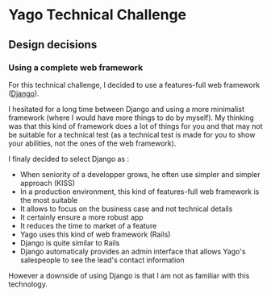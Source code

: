 # Yago Technical Challenge

## Design decisions
### Using a complete web framework
For this technical challenge, I decided to use a features-full web framework ([Django](https://www.djangoproject.com)). 

I hesitated for a long time between Django and using a more minimalist framework (where I would have more things to do by myself). My thinking was that this kind of framework does a lot of things for you and that may not be suitable for a technical test (as a technical test is made for you to show your abilities, not the ones of the web framework).

I finaly decided to select Django as :
- When seniority of a developper grows, he often use simpler and simpler approach (KISS)
- In a production environment, this kind of features-full web framework is the most suitable
- It allows to focus on the business case and not technical details
- It certainly ensure a more robust app
- It reduces the time to market of a feature
- Yago uses this kind of web framework (Rails)
- Django is quite similar to Rails
- Django automaticaly provides an admin interface that allows Yago's salespeople to see the lead's contact information

However a downside of using Django is that I am not as familiar with this technology.